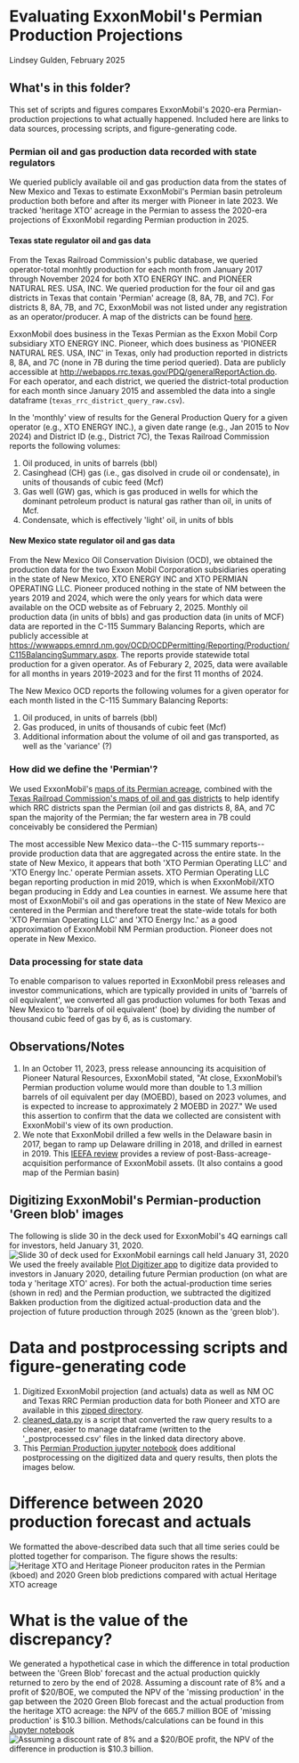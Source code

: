 # Evaluating ExxonMobil's Permian Production Projections
Lindsey Gulden, February 2025

## What's in this folder?
This set of scripts and figures compares ExxonMobil's 2020-era Permian-production projections to what actually happened. Included here are links to data sources, processing scripts, and figure-generating code.


### Permian oil and gas production data recorded with state regulators
We queried publicly available oil and gas production data from the states of New Mexico and Texas to estimate ExxonMobil's Permian basin petroleum production both before and after its merger with Pioneer in late 2023. We tracked 'heritage XTO' acreage in the Permian to assess the 2020-era projections of ExxonMobil regarding Permian production in 2025.

#### Texas state regulator oil and gas data
From the Texas Railroad Commission's public database, we queried operator-total monhtly production for each month from January 2017 through November 2024 for both XTO ENERGY INC. and PIONEER NATURAL RES. USA, INC. We queried production for the four oil and gas districts in Texas that contain 'Permian' acreage (8, 8A, 7B, and 7C). For districts 8, 8A, 7B, and 7C, ExxonMobil was not listed under any registration as an operator/producer. A map of the districts can be found [here](https://rrc.texas.gov/media/3bkhbut0/districts_color_8x11.pdf).

ExxonMobil does business in the Texas Permian as the Exxon Mobil Corp subsidiary XTO ENERGY INC. Pioneer, which does business as 'PIONEER NATURAL RES. USA, INC' in Texas, only had production reported in districts 8, 8A, and 7C (none in 7B during the time period queried).
Data are publicly accessible at http://webapps.rrc.texas.gov/PDQ/generalReportAction.do. For each operator, and each district, we queried the district-total production for each month since January 2015 and assembled the data into a single dataframe (`texas_rrc_district_query_raw.csv`).

In the 'monthly' view of results for the General Production Query for a given operator (e.g., XTO ENERGY INC.), a given date range (e.g., Jan 2015 to Nov 2024) and District ID (e.g., District 7C), the Texas Railroad Commission reports the following volumes:
1. Oil produced, in units of barrels (bbl)
2. Casinghead (CH) gas (i.e., gas disolved in crude oil or condensate), in units of thousands of cubic feed (Mcf)
3. Gas well (GW) gas, which is gas produced in wells for which the dominant petroleum product is natural gas rather than oil, in units of Mcf.
4. Condensate, which is effectively 'light' oil, in units of bbls

#### New Mexico state regulator oil and gas data
From the New Mexico Oil Conservation Division (OCD), we obtained the production data for the two Exxon Mobil Corporation subsidiaries operating in the state of New Mexico, XTO ENERGY INC and XTO PERMIAN OPERATING LLC. Pioneer produced nothing in the state of NM between the years 2019 and 2024, which were the only years for which data were available on the OCD website as of February 2, 2025. Monthly oil production data (in units of bbls) and gas production data (in units of MCF) data are reported in the C-115 Summary Balancing Reports, which are publicly accessible at https://wwwapps.emnrd.nm.gov/OCD/OCDPermitting/Reporting/Production/C115BalancingSummary.aspx. The reports provide statewide total production for a given operator. As of Feburary 2, 2025, data were available for all months in years 2019-2023 and for the first 11 months of 2024.

The New Mexico OCD reports the following volumes for a given operator for each month listed in the C-115 Summary Balancing Reports:
1. Oil produced, in units of barrels (bbl)
2. Gas produced, in units of thousands of cubic feet (Mcf)
3. Additional information about the volume of oil and gas transported, as well as the 'variance' (?)

### How did we define the 'Permian'?
We used ExxonMobil's [maps of its Permian acreage](https://corporate.exxonmobil.com/who-we-are/our-global-organization/business-divisions/upstream/unconventional), combined with the [Texas Railroad Commission's maps of oil and gas districts](https://rrc.texas.gov/media/3bkhbut0/districts_color_8x11.pdf) to help identify which RRC districts span the Permian (oil and gas districts 8, 8A, and 7C span the majority of the Permian; the far western area in 7B could conceivably be considered the Permian)

The most accessible New Mexico data--the C-115 summary reports--provide production data that are aggregated across the entire state. In the state of New Mexico, it appears that both 'XTO Permian Operating LLC' and 'XTO Energy Inc.' operate Permian assets. XTO Permian Operating LLC began reporting production in mid 2019, which is when ExxonMobil/XTO began producing in Eddy and Lea counties in earnest. We assume here that most of ExxonMobil's oil and gas operations in the state of New Mexico are centered in the Permian and therefore treat the state-wide totals for both  'XTO Permian Operating LLC' and 'XTO Energy Inc.' as a good approximation of ExxonMobil NM Permian production. Pioneer does not operate in New Mexico.

### Data processing for state data
To enable comparison to values reported in ExxonMobil press releases and investor communications, which are typically provided in units of 'barrels of oil equivalent', we converted all gas production volumes for both Texas and New Mexico to 'barrels of oil equivalent' (boe) by dividing the number of thousand cubic feed of gas by 6, as is customary.

## Observations/Notes
1. In an October 11, 2023, press release announcing its acquisition of Pioneer Natural Resources, ExxonMobil stated, "At close, ExxonMobil’s Permian production volume would more than double to 1.3 million barrels of oil equivalent per day (MOEBD), based on 2023 volumes, and is expected to increase to approximately 2 MOEBD in 2027." We used this assertion to confirm that the data we collected are consistent with ExxonMobil's view of its own production.
2. We note that ExxonMobil drilled a few wells in the Delaware basin in 2017, began to ramp up Delaware drilling in 2018, and drilled in earnest in 2019. This [IEEFA review](https://ieefa.org/wp-content/uploads/2021/06/ExxonMobil-Permian-Leader-or-Just-Another-Fracker_June-2021.pdf) provides a review of post-Bass-acreage-acquisition performance of ExxonMobil assets. (It also contains a good map of the Permian basin)

## Digitizing ExxonMobil's Permian-production 'Green blob' images
 The following is slide 30 in the deck used for ExxonMobil's 4Q earnings call for investors, held January 31, 2020.
![Slide 30 of deck used for ExxonMobil earnings call held January 31, 2020](green_blob.png "Green Blob Projected ExxonMobil Permian Production")
We used the freely available [Plot Digitizer app](https://plotdigitizer.com/app) to digitize data provided to investors in January 2020, detailing future Permian production (on what are toda
y 'heritage XTO' acres). For both the actual-production time series (shown in red) and the Permian production, we subtracted the digitized Bakken production from the digitized actual-production data and the projection of future production through 2025 (known as the 'green blob').

# Data and postprocessing scripts and figure-generating code
1. Digitized ExxonMobil projection (and actuals) data as well as NM OC and Texas RRC Permian production data for both Pioneer and XTO are available in this [zipped directory](https://drive.google.com/file/d/1PyYGjHnSSJuoxyak0OCEW5OBVhdzSgU9/view?usp=share_link).
2. [cleaned_data.py](https://github.com/lindseygulden/leg-up/blob/main/projects/permian/clean_data.py) is a script that converted the raw query results to a cleaner, easier to manage dataframe (written to the '_postprocessed.csv' files in the linked data directory above.
3. This [Permian Production jupyter notebook](https://github.com/lindseygulden/leg-up/blob/main/projects/permian/permian_production.ipynb) does additional postprocessing on the digitized data and query results, then plots the images below.

# Difference between 2020 production forecast and actuals
We formatted the above-described data such that all time series could be plotted together for comparison. The figure shows the results:
![Heritage XTO and Heritage Pioneer produciton rates in the Permian (kboed) and 2020 Green blob predictions compared with actual Heritage XTO acreage](green_blob_vs_reality.png "Green Blob Permian Heritage XTO Acreage Projection to 2025 compared to actual production")

# What is the value of the discrepancy?
We generated a hypothetical case in which the difference in total production between the 'Green Blob' forecast and the actual production quickly returned to zero by the end of 2028. 
Assuming a discount rate of 8% and a profit of $20/BOE, we computed the NPV of the 'missing production' in the gap between the 2020 Green Blob forecast and the actual production from the heritage XTO acreage: the NPV of the 665.7 million BOE of 'missing production' is $10.3 billion. Methods/calculations can be found in this [Jupyter notebook](https://github.com/lindseygulden/leg-up/blob/main/projects/permian/permian_production.ipynb)
![Assuming a discount rate of 8% and a $20/BOE profit, the NPV of the difference in production is $10.3 billion.](what_is_the_npv_of_the_discrepancy.png 'what is the value of the discrepancy')